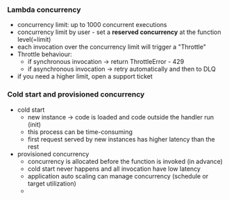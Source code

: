 ### Lambda concurrency ###
* concurrency limit: up to 1000 concurrent executions
* concurrency limit by user - set a  **reserved concurrency** at the function level(=limit)
* each invocation over the concurrency limit will trigger a "Throttle"
* Throttle behaviour:
    * if synchronous invocation -> return ThrottleError - 429
    * if asynchronous invocation -> retry automatically and then to DLQ
* if you need a higher limit, open a support ticket

### Cold start and provisioned concurrency ###      
* cold start
    * new instance -> code is loaded and code outside the handler run (init)
    * this process can be time-consuming  
    * first request served by new instances has higher latency than the rest
* provisioned concurrency
    * concurrency is allocated before the function is invoked (in advance)
    * cold start never happens and all invocation have low latency
    * application auto scaling can manage concurrency (schedule or target utilization)
    *  
